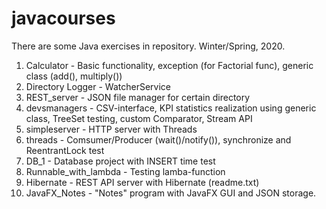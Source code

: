 # javacourses
There are some Java exercises in repository.
Winter/Spring, 2020.

1. Calculator - Basic functionality, exception (for Factorial func), generic class (add(), multiply())
2. Directory Logger - WatcherService
3. REST_server - JSON file manager for certain directory
4. devsmanagers - CSV-interface, KPI statistics realization using generic class,
   TreeSet testing, custom Comparator, Stream API
5. simpleserver - HTTP server with Threads
6. threads - Comsumer/Producer (wait()/notify()), synchronize and ReentrantLock test
7. DB_1 - Database project with INSERT time test
8. Runnable_with_lambda - Testing lamba-function
10. Hibernate - REST API server with Hibernate (readme.txt)
11. JavaFX_Notes - "Notes" program with JavaFX GUI and JSON storage.
